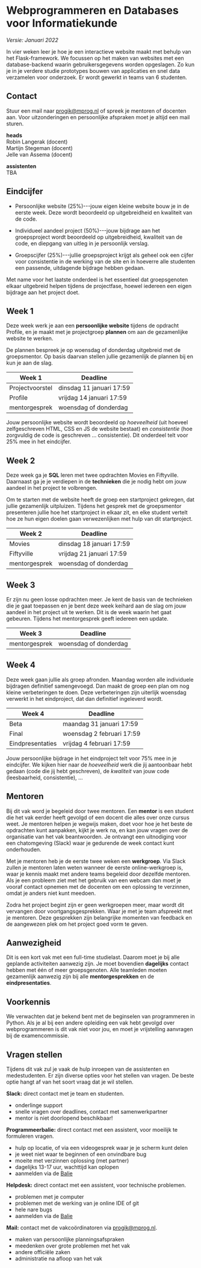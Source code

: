 # Webprogrammeren en Databases voor Informatiekunde

*Versie: Januari 2022*

In vier weken leer je hoe je een interactieve website maakt met behulp van het Flask-framework. We focussen op het maken van websites met een database-backend waarin gebruikersgegevens worden opgeslagen. Zo kun je in je verdere studie prototypes bouwen van applicaties en snel data verzamelen voor onderzoek. Er wordt gewerkt in teams van 6 studenten.


## Contact

Stuur een mail naar <progik@mprog.nl> of spreek je mentoren of docenten aan. Voor uitzonderingen en persoonlijke afspraken moet je altijd een mail sturen.

**heads**  
Robin Langerak (docent)  
Martijn Stegeman (docent)  
Jelle van Assema (docent)

**assistenten**  
TBA


## Eindcijfer

- Persoonlijke website (25%)---jouw eigen kleine website bouw je in de eerste week. Deze wordt beoordeeld op uitgebreidheid en kwaliteit van de code.

- Individueel aandeel project (50%)---jouw bijdrage aan het groepsproject wordt beoordeeld op uitgebreidheid, kwaliteit van de code, en diepgang van uitleg in je persoonlijk verslag.

- Groepscijfer (25%)---jullie groepsproject krijgt als geheel ook een cijfer voor consistentie in de werking van de site en in hoeverre alle studenten een passende, uitdagende bijdrage hebben gedaan.

Met name voor het laatste onderdeel is het essentieel dat groepsgenoten elkaar uitgebreid helpen tijdens de projectfase, hoewel iedereen een eigen bijdrage aan het project doet.


## Week 1

Deze week werk je aan een **persoonlijke website** tijdens de opdracht Profile, en je maakt met je projectgroep **plannen** om aan de gezamenlijke website te werken.

De plannen bespreek je op woensdag of donderdag uitgebreid met de groepsmentor. Op basis daarvan stellen jullie gezamenlijk de plannen bij en kun je aan de slag.

| Week 1                            | Deadline                      |
| --------------------------------- | ----------------------------- |
| Projectvoorstel                   | dinsdag 11 januari 17:59      |
| Profile                           | vrijdag 14 januari 17:59      |
| mentorgesprek                     | woensdag of donderdag         |

Jouw persoonlijke website wordt beoordeeld op *hoeveelheid* (uit hoeveel zelfgeschreven HTML, CSS en JS de website bestaat) en *consistentie* (hoe zorgvuldig de code is geschreven ... consistentie). Dit onderdeel telt voor 25% mee in het eindcijfer.

## Week 2

Deze week ga je **SQL** leren met twee opdrachten Movies en Fiftyville. Daarnaast ga je je verdiepen in de **technieken** die je nodig hebt om jouw aandeel in het project te volbrengen.

Om te starten met de website heeft de groep een startproject gekregen, dat jullie gezamenlijk uitpluizen. Tijdens het gesprek met de groepsmentor presenteren jullie hoe het startproject in elkaar zit, en elke student vertelt hoe ze hun eigen doelen gaan verwezenlijken met hulp van dit startproject.

| Week 2                            | Deadline                      |
| --------------------------------- | ----------------------------- |
| Movies                            | dinsdag 18 januari 17:59      |
| Fiftyville                        | vrijdag 21 januari 17:59      |
| mentorgesprek                     | woensdag of donderdag         |

##  Week 3

Er zijn nu geen losse opdrachten meer. Je kent de basis van de technieken die je gaat toepassen en je bent deze week keihard aan de slag om jouw aandeel in het project uit te werken. Dit is de week waarin het gaat gebeuren. Tijdens het mentorgesprek geeft iedereen een update.

| Week 3                            | Deadline                      |
| --------------------------------- | ----------------------------- |
| mentorgesprek                     | woensdag of donderdag         |

## Week 4

Deze week gaan jullie als groep afronden. Maandag worden alle individuele bijdragen definitief samengevoegd. Dan maakt de groep een plan om nog kleine verbeteringen te doen. Deze verbeteringen zijn uiterlijk woensdag verwerkt in het eindproject, dat dan definitief ingeleverd wordt.

| Week 4                            | Deadline                      |
| --------------------------------- | ----------------------------- |
| Beta                              | maandag 31 januari 17:59      |
| Final                             | woensdag 2 februari 17:59     |
| Eindpresentaties                  | vrijdag 4 februari 17:59      |

Jouw persoonlijke bijdrage in het eindproject telt voor 75% mee in je eindcijfer. We kijken hier naar de *hoeveelheid* werk die jij aantoonbaar hebt gedaan (code die jij hebt geschreven), de *kwaliteit* van jouw code (leesbaarheid, consistentie), ...


## Mentoren

Bij dit vak word je begeleid door twee mentoren. Een **mentor** is een student die het vak eerder heeft gevolgd of een docent die alles over onze cursus weet. Je mentoren helpen je wegwijs maken, doet voor hoe je het beste de opdrachten kunt aanpakken, kijkt je werk na, en kan jouw vragen over de organisatie van het vak beantwoorden. Je ontvangt een uitnodiging voor een chatomgeving (Slack) waar je gedurende de week contact kunt onderhouden.

Met je mentoren heb je de eerste twee weken een **werkgroep**. Via Slack zullen je mentoren laten weten wanneer de eerste online-werkgroep is, waar je kennis maakt met andere teams begeleid door dezelfde mentoren. Als je een probleem ziet met het gebruik van een webcam dan moet je vooraf contact opnemen met de docenten om een oplossing te verzinnen, omdat je anders niet kunt meedoen.

Zodra het project begint zijn er geen werkgroepen meer, maar wordt dit vervangen door voortgangsgesprekken. Waar je met je team afspreekt met je mentoren. Deze gesprekken zijn belangrijke momenten van feedback en de aangewezen plek om het project goed vorm te geven. 


## Aanwezigheid

Dit is een kort vak met een full-time studielast. Daarom moet je bij alle geplande activiteiten aanwezig zijn. Je moet bovendien **dagelijks** contact hebben met één of meer groepsgenoten. Alle teamleden moeten gezamenlijk aanwezig zijn bij alle **mentorgesprekken** en de **eindpresentaties**.


## Voorkennis

We verwachten dat je bekend bent met de beginselen van programmeren in Python. Als je al bij een andere opleiding een vak hebt gevolgd over webprogrammeren is dit vak niet voor jou, en moet je vrijstelling aanvragen bij de examencommissie.


## Vragen stellen

Tijdens dit vak zul je vaak de hulp inroepen van de assistenten en medestudenten. Er zijn diverse opties voor het stellen van vragen. De beste optie hangt af van het soort vraag dat je wil stellen.

**Slack:** direct contact met je team en studenten.

- onderlinge support
- snelle vragen over deadlines, contact met samenwerkpartner
- mentor is niet doorlopend beschikbaar!

**Programmeerbalie:** direct contact met een assistent, voor moeilijk te formuleren vragen.

- hulp op locatie, of via een videogesprek waar je je scherm kunt delen
- je weet niet waar te beginnen of een onvindbare bug
- moeite met verzinnen oplossing (met partner)
- dagelijks 13-17 uur, wachttijd kan oplopen
- aanmelden via de [Balie](https://balie.mprog.nl/planner/1-programmeerbalie)

**Helpdesk:** direct contact met een assistent, voor technische problemen.

- problemen met je computer
- problemen met de werking van je online IDE of git
- hele nare bugs
- aanmelden via de [Balie](https://balie.mprog.nl/planner/1-programmeerbalie)

**Mail:** contact met de vakcoördinatoren via <progik@mprog.nl>.

- maken van persoonlijke planningsafspraken
- meedenken over grote problemen met het vak
- andere officiële zaken
- administratie na afloop van het vak
